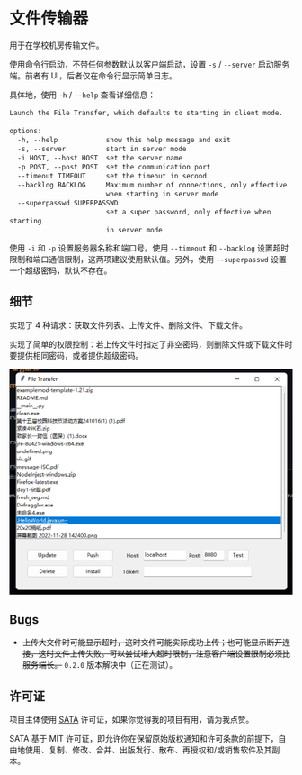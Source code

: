 # 文件传输器

用于在学校机房传输文件。

使用命令行启动，不带任何参数默认以客户端启动，设置 `-s` / `--server` 启动服务端。前者有 UI，后者仅在命令行显示简单日志。

具体地，使用 `-h` / `--help` 查看详细信息：

```text
Launch the File Transfer, which defaults to starting in client mode.

options:
  -h, --help            show this help message and exit
  -s, --server          start in server mode
  -i HOST, --host HOST  set the server name
  -p POST, --post POST  set the communication port
  --timeout TIMEOUT     set the timeout in second
  --backlog BACKLOG     Maximum number of connections, only effective
                        when starting in server mode
  --superpasswd SUPERPASSWD
                        set a super password, only effective when starting
                        in server mode
```

使用 `-i` 和 `-p` 设置服务器名称和端口号。使用 `--timeout` 和 `--backlog` 设置超时限制和端口通信限制，这两项建议使用默认值。另外，使用 `--superpasswd` 设置一个超级密码，默认不存在。

## 细节

实现了 4 种请求：获取文件列表、上传文件、删除文件、下载文件。

实现了简单的权限控制：若上传文件时指定了非空密码，则删除文件或下载文件时要提供相同密码，或者提供超级密码。

![Demo](./demo.png)

## Bugs

+ ~~上传大文件时可能显示超时，这时文件可能实际成功上传；也可能显示断开连接，这时文件上传失败。可以尝试增大超时限制，注意客户端设置限制必须比服务端长。~~ `0.2.0` 版本解决中（正在测试）。

## 许可证

项目主体使用 [SATA](https://github.com/zTrix/sata-license) 许可证，如果你觉得我的项目有用，请为我点赞。

SATA 基于 MIT 许可证，即允许你在保留原始版权通知和许可条款的前提下，自由地使用、复制、修改、合并、出版发行、散布、再授权和/或销售软件及其副本。
